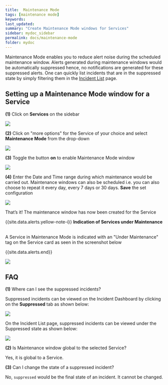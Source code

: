 ```yaml
---
title:  Maintenance Mode
tags: [maintenance mode]
keywords:
last_updated: 
summary: "Create Maintenance Mode windows for Services"
sidebar: mydoc_sidebar
permalink: docs/maintenance-mode
folder: mydoc
---
```


Maintenance Mode enables you to reduce alert noise during the scheduled maintenance window. Alerts generated during maintenance windows would be automatically suppressed hence, no notifications are generated for these suppressed alerts. One can quickly list incidents that are in the suppressed state by simply filtering them in the [Incident List](incident-list-table-view#quick-filter-by-incident-status) page.

## Setting up a Maintenance Mode window for a Service

**(1)** Click on **Services** on the sidebar

![](images/maintenance_1.png)

**(2)** Click on "more options" for the Service of your choice and select **Maintenance Mode** from the drop-down 

![](images/maintenance_2.png)

**(3)** Toggle the button **on** to enable Maintenance Mode window 

![](images/maintenance_3.png)

**(4)**  Enter the Date and Time range during which maintenance would be carried out. Maintenance windows can also be scheduled i.e. you can also choose to repeat it every day, every 7 days or 30 days. **Save** the set configuration

![](images/maintenance_4.png)

That’s it! The maintenance window has now been created for the Service

{{site.data.alerts.yellow-note-i}}
<b>Indication of Services under Maintenance</b>
<p><br/>A Service in Maintenance Mode is indicated with an "Under Maintenance" tag on the Service card as seen in the screenshot below</p>
{{site.data.alerts.end}}

![](images/maintenance_5.png)

## FAQ

**(1)** Where can I see the suppressed incidents?

Suppressed incidents can be viewed on the Incident Dashboard by clicking on the **Suppressed** tab as shown below:

![](images/maintenance_6.png)

On the Incident List page, suppressed incidents can be viewed under the Suppressed state as shown below:

![](images/maintenance_7.png)

**(2)** Is Maintenance window global to the selected Service?

Yes, it is global to a Service.

**(3)** Can I change the state of a suppressed incident?

No, `suppressed` would be the final state of an incident. It cannot be changed.